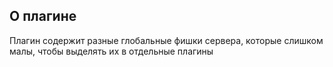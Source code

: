 ## О плагине
Плагин содержит разные глобальные фишки сервера, которые слишком малы, чтобы выделять их в отдельные плагины
